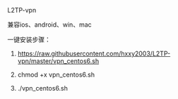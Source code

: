 L2TP-vpn

兼容ios、android、win、mac


一键安装步骤：

1.  https://raw.githubusercontent.com/hxxy2003/L2TP-vpn/master/vpn_centos6.sh

2.  chmod +x vpn_centos6.sh

3.  ./vpn_centos6.sh



